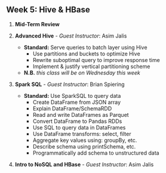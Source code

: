 Week 5: Hive & HBase
------------------------------------------

1. __Mid-Term Review__

2. __Advanced Hive__ - *Guest Instructor*: Asim Jalis
    - **Standard:** Serve queries to batch layer using Hive
        + Use partitions and buckets to optimize Hive
        + Rewrite suboptimal query to improve response time
        + Implement & justify vertical partitioning scheme
    - **N.B.** _this class will be on Wednesday this week_

3. __Spark SQL__ - *Guest Instructor*: Brian Spiering
    - **Standard:** Use SparkSQL to query data
        + Create DataFrame from JSON array
        + Explain DataFrame/SchemaRDD
        + Read and write DataFrames as Parquet
        + Convert DataFrame to Pandas RDDs
        + Use SQL to query data in DataFrames
        + Use DataFrame transforms: select, filter
        + Aggregate key values using: groupBy, etc.
        + Describe schema using printSchema, etc.
        + Programmatically add schema to unstructured data

4. __Intro to NoSQL and HBase__ - *Guest Instructor*: Asim Jalis